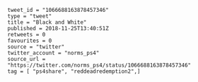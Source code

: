```
tweet_id = "1066688163878457346"
type = "tweet"
title = "Black and White"
published = 2018-11-25T13:40:51Z
retweets = 0
favourites = 0
source = "twitter"
twitter_account = "norms_ps4"
source_url = "https://twitter.com/norms_ps4/status/1066688163878457346"
tag = [ "ps4share", "reddeadredemption2",]
```

<p class='image'><img src='http://mnf.m17s.net/2018/11/25/Ds2jOuxXcAAG3in.jpg' alt=''></p>

